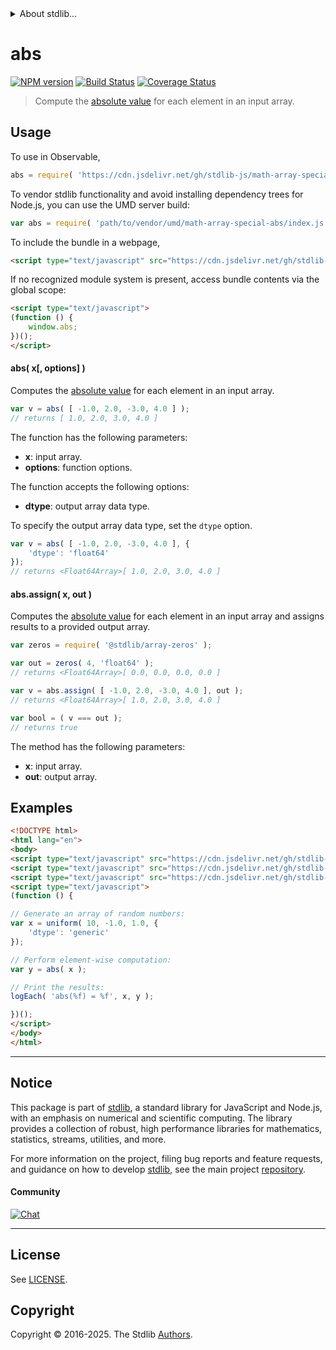 <!--

@license Apache-2.0

Copyright (c) 2025 The Stdlib Authors.

Licensed under the Apache License, Version 2.0 (the "License");
you may not use this file except in compliance with the License.
You may obtain a copy of the License at

   http://www.apache.org/licenses/LICENSE-2.0

Unless required by applicable law or agreed to in writing, software
distributed under the License is distributed on an "AS IS" BASIS,
WITHOUT WARRANTIES OR CONDITIONS OF ANY KIND, either express or implied.
See the License for the specific language governing permissions and
limitations under the License.

-->


<details>
  <summary>
    About stdlib...
  </summary>
  <p>We believe in a future in which the web is a preferred environment for numerical computation. To help realize this future, we've built stdlib. stdlib is a standard library, with an emphasis on numerical and scientific computation, written in JavaScript (and C) for execution in browsers and in Node.js.</p>
  <p>The library is fully decomposable, being architected in such a way that you can swap out and mix and match APIs and functionality to cater to your exact preferences and use cases.</p>
  <p>When you use stdlib, you can be absolutely certain that you are using the most thorough, rigorous, well-written, studied, documented, tested, measured, and high-quality code out there.</p>
  <p>To join us in bringing numerical computing to the web, get started by checking us out on <a href="https://github.com/stdlib-js/stdlib">GitHub</a>, and please consider <a href="https://opencollective.com/stdlib">financially supporting stdlib</a>. We greatly appreciate your continued support!</p>
</details>

# abs

[![NPM version][npm-image]][npm-url] [![Build Status][test-image]][test-url] [![Coverage Status][coverage-image]][coverage-url] <!-- [![dependencies][dependencies-image]][dependencies-url] -->

> Compute the [absolute value][@stdlib/math/base/special/abs] for each element in an input array.



<section class="usage">

## Usage

To use in Observable,

```javascript
abs = require( 'https://cdn.jsdelivr.net/gh/stdlib-js/math-array-special-abs@umd/browser.js' )
```

To vendor stdlib functionality and avoid installing dependency trees for Node.js, you can use the UMD server build:

```javascript
var abs = require( 'path/to/vendor/umd/math-array-special-abs/index.js' )
```

To include the bundle in a webpage,

```html
<script type="text/javascript" src="https://cdn.jsdelivr.net/gh/stdlib-js/math-array-special-abs@umd/browser.js"></script>
```

If no recognized module system is present, access bundle contents via the global scope:

```html
<script type="text/javascript">
(function () {
    window.abs;
})();
</script>
```

#### abs( x\[, options] )

Computes the [absolute value][@stdlib/math/base/special/abs] for each element in an input array.

```javascript
var v = abs( [ -1.0, 2.0, -3.0, 4.0 ] );
// returns [ 1.0, 2.0, 3.0, 4.0 ]
```

The function has the following parameters:

-   **x**: input array.
-   **options**: function options.

The function accepts the following options:

-   **dtype**: output array data type.

To specify the output array data type, set the `dtype` option.

```javascript
var v = abs( [ -1.0, 2.0, -3.0, 4.0 ], {
    'dtype': 'float64'
});
// returns <Float64Array>[ 1.0, 2.0, 3.0, 4.0 ]
```

#### abs.assign( x, out )

Computes the [absolute value][@stdlib/math/base/special/abs] for each element in an input array and assigns results to a provided output array.

```javascript
var zeros = require( '@stdlib/array-zeros' );

var out = zeros( 4, 'float64' );
// returns <Float64Array>[ 0.0, 0.0, 0.0, 0.0 ]

var v = abs.assign( [ -1.0, 2.0, -3.0, 4.0 ], out );
// returns <Float64Array>[ 1.0, 2.0, 3.0, 4.0 ]

var bool = ( v === out );
// returns true
```

The method has the following parameters:

-   **x**: input array.
-   **out**: output array.

</section>

<!-- /.usage -->

<section class="notes">

</section>

<!-- /.notes -->

<section class="examples">

## Examples

<!-- eslint no-undef: "error" -->

```html
<!DOCTYPE html>
<html lang="en">
<body>
<script type="text/javascript" src="https://cdn.jsdelivr.net/gh/stdlib-js/random-array-uniform@umd/browser.js"></script>
<script type="text/javascript" src="https://cdn.jsdelivr.net/gh/stdlib-js/console-log-each@umd/browser.js"></script>
<script type="text/javascript" src="https://cdn.jsdelivr.net/gh/stdlib-js/math-array-special-abs@umd/browser.js"></script>
<script type="text/javascript">
(function () {

// Generate an array of random numbers:
var x = uniform( 10, -1.0, 1.0, {
    'dtype': 'generic'
});

// Perform element-wise computation:
var y = abs( x );

// Print the results:
logEach( 'abs(%f) = %f', x, y );

})();
</script>
</body>
</html>
```

</section>

<!-- /.examples -->

<!-- Section for related `stdlib` packages. Do not manually edit this section, as it is automatically populated. -->

<section class="related">

</section>

<!-- /.related -->

<!-- Section for all links. Make sure to keep an empty line after the `section` element and another before the `/section` close. -->


<section class="main-repo" >

* * *

## Notice

This package is part of [stdlib][stdlib], a standard library for JavaScript and Node.js, with an emphasis on numerical and scientific computing. The library provides a collection of robust, high performance libraries for mathematics, statistics, streams, utilities, and more.

For more information on the project, filing bug reports and feature requests, and guidance on how to develop [stdlib][stdlib], see the main project [repository][stdlib].

#### Community

[![Chat][chat-image]][chat-url]

---

## License

See [LICENSE][stdlib-license].


## Copyright

Copyright &copy; 2016-2025. The Stdlib [Authors][stdlib-authors].

</section>

<!-- /.stdlib -->

<!-- Section for all links. Make sure to keep an empty line after the `section` element and another before the `/section` close. -->

<section class="links">

[npm-image]: http://img.shields.io/npm/v/@stdlib/math-array-special-abs.svg
[npm-url]: https://npmjs.org/package/@stdlib/math-array-special-abs

[test-image]: https://github.com/stdlib-js/math-array-special-abs/actions/workflows/test.yml/badge.svg?branch=main
[test-url]: https://github.com/stdlib-js/math-array-special-abs/actions/workflows/test.yml?query=branch:main

[coverage-image]: https://img.shields.io/codecov/c/github/stdlib-js/math-array-special-abs/main.svg
[coverage-url]: https://codecov.io/github/stdlib-js/math-array-special-abs?branch=main

<!--

[dependencies-image]: https://img.shields.io/david/stdlib-js/math-array-special-abs.svg
[dependencies-url]: https://david-dm.org/stdlib-js/math-array-special-abs/main

-->

[chat-image]: https://img.shields.io/gitter/room/stdlib-js/stdlib.svg
[chat-url]: https://app.gitter.im/#/room/#stdlib-js_stdlib:gitter.im

[stdlib]: https://github.com/stdlib-js/stdlib

[stdlib-authors]: https://github.com/stdlib-js/stdlib/graphs/contributors

[umd]: https://github.com/umdjs/umd
[es-module]: https://developer.mozilla.org/en-US/docs/Web/JavaScript/Guide/Modules

[deno-url]: https://github.com/stdlib-js/math-array-special-abs/tree/deno
[deno-readme]: https://github.com/stdlib-js/math-array-special-abs/blob/deno/README.md
[umd-url]: https://github.com/stdlib-js/math-array-special-abs/tree/umd
[umd-readme]: https://github.com/stdlib-js/math-array-special-abs/blob/umd/README.md
[esm-url]: https://github.com/stdlib-js/math-array-special-abs/tree/esm
[esm-readme]: https://github.com/stdlib-js/math-array-special-abs/blob/esm/README.md
[branches-url]: https://github.com/stdlib-js/math-array-special-abs/blob/main/branches.md

[stdlib-license]: https://raw.githubusercontent.com/stdlib-js/math-array-special-abs/main/LICENSE

[@stdlib/math/base/special/abs]: https://github.com/stdlib-js/math-base-special-abs/tree/umd

</section>

<!-- /.links -->
